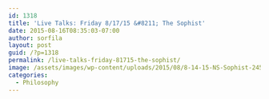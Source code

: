 ```yaml
---
id: 1318
title: 'Live Talks: Friday 8/17/15 &#8211; The Sophist'
date: 2015-08-16T08:35:03-07:00
author: sorfila
layout: post
guid: /?p=1318
permalink: /live-talks-friday-81715-the-sophist/
image: /assets/images/wp-content/uploads/2015/08/8-14-15-NS-Sophist-245b-to-249d.jpeg
categories:
  - Philosophy
---
```

